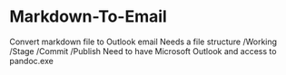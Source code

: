 # Markdown-To-Email
Convert markdown file to Outlook email
Needs a file structure
  /Working
  /Stage
  /Commit
  /Publish
Need to have Microsoft Outlook and access to pandoc.exe
